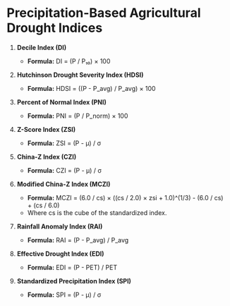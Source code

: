 # Precipitation-Based Agricultural Drought Indices

1. **Decile Index (DI)**
   - **Formula:** DI = (P / P₁₀) × 100

2. **Hutchinson Drought Severity Index (HDSI)**
   - **Formula:** HDSI = ((P - P_avg) / P_avg) × 100

3. **Percent of Normal Index (PNI)**
   - **Formula:** PNI = (P / P_norm) × 100

4. **Z-Score Index (ZSI)**
   - **Formula:** ZSI = (P - μ) / σ

5. **China-Z Index (CZI)**
   - **Formula:** CZI = (P - μ) / σ

6. **Modified China-Z Index (MCZI)**
   - **Formula:** MCZI = (6.0 / cs) × ((cs / 2.0) × zsi + 1.0)^(1/3) - (6.0 / cs) + (cs / 6.0)
   - Where cs is the cube of the standardized index.

7. **Rainfall Anomaly Index (RAI)**
   - **Formula:** RAI = (P - P_avg) / P_avg

8. **Effective Drought Index (EDI)**
   - **Formula:** EDI = (P - PET) / PET

9. **Standardized Precipitation Index (SPI)**
   - **Formula:** SPI = (P - μ) / σ
